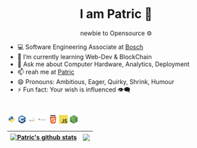 <h1 align="center">I am Patric 👋</h1>
<p align="center">newbie to Opensource ⚙️</p>

- 💻 Software Engineering Associate at <a href="https://www.bosch-softwaretechnologies.com/en/"> Bosch</a>
- 📖 I’m currently learning Web-Dev & BlockChain
- 💬 Ask me about Computer Hardware, Analytics, Deployment
- 📫 reah me at <a href="mailto:patricphinehas@outlook.com">Patric</a>
- 😄 Pronouns: Ambitious, Eager, Quirky, Shrink, Humour
- ⚡ Fun fact: Your wish is influenced 👁️‍🗨️

 <br/>
 
<code><img height="20" src="https://raw.githubusercontent.com/github/explore/80688e429a7d4ef2fca1e82350fe8e3517d3494d/topics/python/python.png"></code>
<code><img height="20" src="https://raw.githubusercontent.com/github/explore/80688e429a7d4ef2fca1e82350fe8e3517d3494d/topics/cpp/cpp.png"></code>
<code><img height="20" src="https://raw.githubusercontent.com/github/explore/5c058a388828bb5fde0bcafd4bc867b5bb3f26f3/topics/mysql/mysql.png"></code>
<code><img height="20" src="https://raw.githubusercontent.com/github/explore/80688e429a7d4ef2fca1e82350fe8e3517d3494d/topics/mongodb/mongodb.png"></code> 
<code><img height="20" src="https://raw.githubusercontent.com/github/explore/80688e429a7d4ef2fca1e82350fe8e3517d3494d/topics/html/html.png"></code>
<code><img height="20" src="https://raw.githubusercontent.com/github/explore/80688e429a7d4ef2fca1e82350fe8e3517d3494d/topics/javascript/javascript.png"></code>
<code><img height="20" src="https://raw.githubusercontent.com/github/explore/80688e429a7d4ef2fca1e82350fe8e3517d3494d/topics/nodejs/nodejs.png"></code> 

| <a href="https://github.com/anuraghazra/github-readme-stats"><img align="center" src="https://github-readme-stats.vercel.app/api?username=patricphinehas&show_icons=true&include_all_commits=true&theme=buefy&hide_border=true" alt="Patric's github stats" /></a> | <a href="https://github.com/anuraghazra/github-readme-stats"><img align="center" src="https://github-readme-stats.vercel.app/api/top-langs/?username=patricphinehas&layout=compact&theme=buefy&hide_border=true" /></a> |
| ------------- | ------------- |

